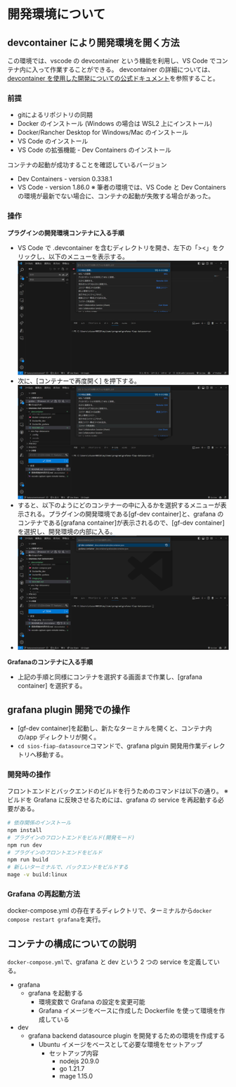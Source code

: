 # 開発環境について

## devcontainer により開発環境を開く方法

この環境では、vscode の devcontainer という機能を利用し、VS Code でコンテナ内に入って作業することができる。
devcontainer の詳細については、[devcontainer を使用した開発についての公式ドキュメント](https://code.visualstudio.com/docs/devcontainers/containers)を参照すること。

### 前提
- gitによるリポジトリの同期
- Docker のインストール (Windows の場合は WSL2 上にインストール)
- Docker/Rancher Desktop for Windows/Mac のインストール
- VS Code のインストール
- VS Code の拡張機能 - Dev Containers のインストール

コンテナの起動が成功することを確認しているバージョン

- Dev Containers - version 0.338.1
- VS Code - version 1.86.0
  ※ 筆者の環境では、VS Code と Dev Containers の環境が最新でない場合に、コンテナの起動が失敗する場合があった。

### 操作
**プラグインの開発環境コンテナに入る手順**
- VS Code で .devcontainer を含むディレクトリを開き、左下の「><」をクリックし、以下のメニューを表示する。
  ![リモートコンテナに接続するメニューを開く様子のキャプチャ](./images/vscode-capture-open-remote-menu.png)
- 次に、[コンテナーで再度開く] を押下する。
  ![コンテナで再度開く](./images/image.png)
- すると、以下のようにどのコンテナーの中に入るかを選択するメニューが表示される。プラグインの開発環境である[gf-dev container]と、grafana のコンテナである[grafana container]が表示されるので、[gf-dev container]を選択し、開発環境の内部に入る。
- ![コンテナの選択](./images/image-1.png)

**Grafanaのコンテナに入る手順**
- 上記の手順と同様にコンテナを選択する画面まで作業し、[grafana container] を選択する。

## grafana plugin 開発での操作

- [gf-dev container]を起動し、新たなターミナルを開くと、コンテナ内の/app ディレクトリが開く。
- `cd sios-fiap-datasource`コマンドで、grafana plguin 開発用作業ディレクトリへ移動する。

### 開発時の操作

フロントエンドとバックエンドのビルドを行うためのコマンドは以下の通り。
※ビルドを Grafana に反映させるためには、grafana の service を再起動する必要がある。

```bash
# 依存関係のインストール
npm install
# プラグインのフロントエンドをビルド(開発モード)
npm run dev
# プラグインのフロントエンドをビルド
npm run build
# 新しいターミナルで、バックエンドをビルドする
mage -v build:linux
```

### Grafana の再起動方法

docker-compose.yml の存在するディレクトリで、ターミナルから`docker compose restart grafana`を実行。

## コンテナの構成についての説明

`docker-compose.yml`で、grafana と dev という 2 つの service を定義している。

- grafana
  - grafana を起動する
    - 環境変数で Grafana の設定を変更可能
    - Grafana イメージをベースに作成した Dockerfile を使って環境を作成している
- dev
  - grafana backend datasource plugin を開発するための環境を作成する
    - Ubuntu イメージをベースとして必要な環境をセットアップ
      - セットアップ内容
        - nodejs 20.9.0
        - go 1.21.7
        - mage 1.15.0